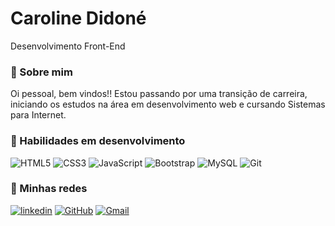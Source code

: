
# Caroline Didoné
Desenvolvimento Front-End

### 🚀 Sobre mim

Oi pessoal, bem vindos!!
Estou passando por uma transição de carreira, iniciando os estudos na área em desenvolvimento web e cursando Sistemas para Internet.


### 🚀 Habilidades em desenvolvimento

![HTML5](https://img.shields.io/badge/HTML5-E34F26?style=for-the-badge&logo=html5&logoColor=white)
![CSS3](https://img.shields.io/badge/CSS3-1572B6?style=for-the-badge&logo=css3&logoColor=white)
![JavaScript](https://img.shields.io/badge/JavaScript-F7DF1E?style=for-the-badge&logo=javascript&logoColor=black)
![Bootstrap](https://img.shields.io/badge/-boostrap-0D1117?style=for-the-badge&logo=bootstrap&labelColor=0D1117)
![MySQL](https://img.shields.io/badge/MySQL-00000F?style=for-the-badge&logo=mysql&logoColor=white)
![Git](https://img.shields.io/badge/GIT-E44C30?style=for-the-badge&logo=git&logoColor=white)


### 🔗 Minhas redes 

[![linkedin](https://img.shields.io/badge/linkedin-0A66C2?style=for-the-badge&logo=linkedin&logoColor=white)](https://www.linkedin.com/in/caroline-didon%C3%A9/)
[![GitHub](https://img.shields.io/badge/GitHub-100000?style=for-the-badge&logo=github&logoColor=white)](https://github.com/CarolineDidone)
[![Gmail](https://img.shields.io/badge/Gmail-333333?style=for-the-badge&logo=gmail&logoColor=red)](mailto:caroline@didone.com.br)
